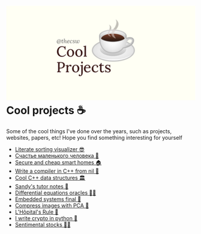 ![preview](./preview.png)
Cool projects ☕
===============

Some of the cool things I\'ve done over the years, such as projects,
websites, papers, etc! Hope you find something interesting for yourself

-   [Literate sorting visualizer 😎](./literate)
-   [Счастье маленького человека 🧥](./chelovek)
-   [Secure and cheap smart homes 🏠](./sandissa)
-   [Write a compiler in C++ from nil 🍺](./crona)
-   [Cool C++ data structures 🏛](./algo560)
-   [Sandy\'s tutor notes 📝](./tutor_sp21)
-   [Differential equations oracles 🧎‍♀️](./diffeq)
-   [Embedded systems final 🚗](./kaylee)
-   [Compress images with PCA 🎱](./lenna)
-   [L\'Hôpital\'s Rule 🏥](./lhopital)
-   [I write crypto in python 🍾](./crypto)
-   [Sentimental stocks 💇‍♀️](./sentocks)
